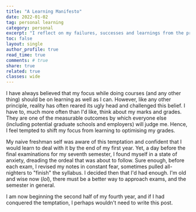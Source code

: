 ```yaml
---
title: "A Learning Manifesto"
date: 2022-01-02
tag: personal learning
category: personal
excerpt: "I reflect on my failures, successes and learnings from the previous semester (Semester I, 2022-23). My focus is on how to improve my learning process and attitude towards exams."
toc: false
layout: single
author_profile: true
read_time: true
comments: # true
share: true
related: true
classes: wide
---
```


I have always believed that my focus while doing courses (and any other thing) should be on learning as well as I can. However, like any other principle, reality has often reared its ugly head and challenged this belief. I have to, much more often than I'd like, think about my marks and grades. They are one of the measurable outcomes by which everyone else (including potential graduate schools and employers) will judge me. Hence, I feel tempted to shift my focus from learning to optimising my grades.

My naive freshman self was aware of this temptation and confident that I would learn to deal with it by the end of my first year. Yet, a day before the final  examinations for my seventh semester, I found myself in a state of anxiety, dreading the ordeal that was about to follow. Sure enough, before each exam, I revised my notes in constant fear, sometimes pulled all-nighters to "finish" the syllabus. I decided then that I'd had enough. I'm old and wise now (*lol*), there must be a better way to approach exams, and the semester in general.

I am now beginning the second half of my fourth year, and if I had conquered the temptation, I perhaps wouldn't need to write this post.
